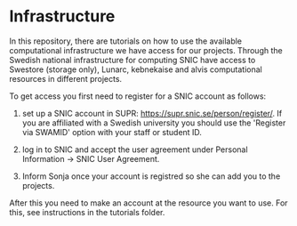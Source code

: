 # Infrastructure
In this repository, there are tutorials on how to use the available computational infrastructure we have access for our projects.
Through the Swedish national infrastructure for computing SNIC have access to Swestore (storage only), Lunarc, kebnekaise and alvis computational resources in different projects.

To get access you first need to register for a SNIC account as follows:

1. set up a SNIC account in SUPR: https://supr.snic.se/person/register/. If you are affiliated with a Swedish university you should use the 'Register via SWAMID' option with your staff or student ID. 

2. log in to SNIC and accept the user agreement under Personal Information -> SNIC User Agreement. 

3. Inform Sonja once your account is registred so she can add you to the projects.

After this you need to make an account at the resource you want to use. For this, see instructions in the tutorials folder.
